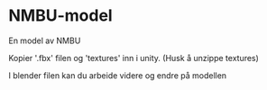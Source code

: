 # NMBU-model
En model av NMBU

Kopier '.fbx' filen og 'textures' inn i unity.
(Husk å unzippe textures)

I blender filen kan du arbeide videre og endre på modellen
